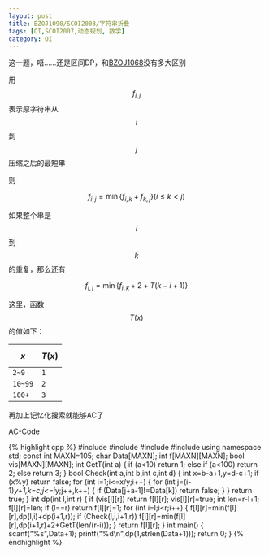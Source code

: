 ```yaml
---
layout: post
title: BZOJ1090/SCOI2003/字符串折叠
tags: [OI,SCOI2007,动态规划, 数学]
category: OI
---
```


这一题，唔……还是区间DP，和[BZOJ1068](/oi/2014/01/13/bzoj1068/)没有多大区别

用$$f_{i,j}$$表示原字符串从$$i$$到$$j$$压缩之后的最短串

则

$$f_{i,j}=\min\{f_{i,k}+f_{k,j}\}(i\le k < j)$$

如果整个串是$$i$$到$$k$$的重复，那么还有

$$f_{i,j}=\min\{f_{i,k}+2+T(k-i+1)\}$$

这里，函数$$T(x)$$的值如下：

$$x$$  |$$T(x)$$
-------|--------
`2~9`  |  `1`
`10~99`|  `2`
`100+ `|  `3`

再加上记忆化搜索就能够AC了

AC-Code

{% highlight cpp %}
#include <iostream>
#include <cstdio>
#include <cstring>
#include <algorithm>
using namespace std;
const int MAXN=105;
char Data[MAXN];
int f[MAXN][MAXN];
bool vis[MAXN][MAXN];
int GetT(int a)
{
    if (a<10)
        return 1;
    else if (a<100)
        return 2;
    else return 3;
}
bool Check(int a,int b,int c,int d)
{
    int x=b-a+1,y=d-c+1;
    if (x%y)
        return false;
    for (int i=1;i<=x/y;i++)
    {
        for (int j=(i-1)*y+1,k=c;j<=i*y;j++,k++)
        {
            if (Data[j+a-1]!=Data[k])
                return false;
        }
    }
    return true;
}
int dp(int l,int r)
{
    if (vis[l][r])
        return f[l][r];
    vis[l][r]=true;
    int len=r-l+1;
    f[l][r]=len;
    if (l==r)
        return f[l][r]=1;
    for (int i=l;i<r;i++)
    {
        f[l][r]=min(f[l][r],dp(l,i)+dp(i+1,r));
        if (Check(l,i,i+1,r))
            f[l][r]=min(f[l][r],dp(i+1,r)+2+GetT(len/(r-i)));
    }
    return f[l][r];
}
int main()
{
    scanf("%s",Data+1);
    printf("%d\n",dp(1,strlen(Data+1)));
    return 0;
}
{% endhighlight %}


